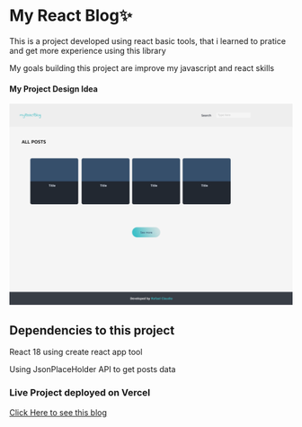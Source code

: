 <h1>My React Blog✨</h1>
<p>This is a project developed using react basic tools, that i learned to pratice and get more experience using this library</p>
<p>My goals building this project are improve my javascript and react skills</p>
<h4>My Project Design Idea</h4>
<img src="./figmaIdea.png" alt="Prototype image">
<h2>Dependencies to this project</h2>
<p>React 18 using create react app tool</p>
<p>Using JsonPlaceHolder API to get posts data</p>
<h3>Live Project deployed on Vercel</h3>
<a href="https://my-react-blog-tau.vercel.app/">Click Here to see this blog</a>